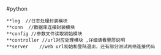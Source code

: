 #python

    **log  //日志处理封装模块
    **conn  //数据库连接封装模块
    **config //参数文件读取初始模块
    **controller //url对应处理模块 ,详细请看里层说明
    **server    //web url初始和登陆退出，还有部分测试网络连接代码
